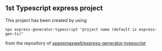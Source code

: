 ## 1st Typescript express project

This project has been created by using
```
npx express-generator-typescript "project name (default is express-gen-ts)"
```
from the repository of [seanpmaxwell/express-generator-typescript](https://github.com/seanpmaxwell/express-generator-typescript)

